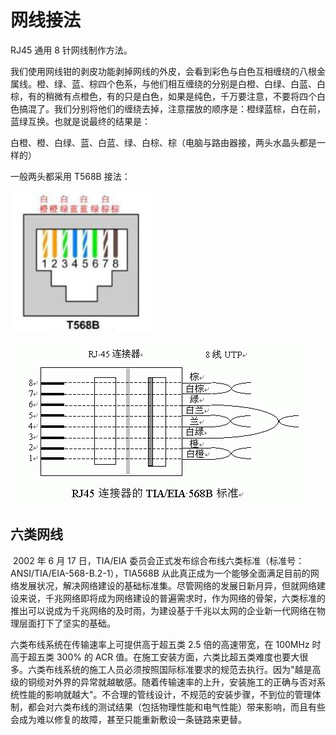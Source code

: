 # 网线接法

RJ45 通用 8 针网线制作方法。

我们使用网线钳的剥皮功能剥掉网线的外皮，会看到彩色与白色互相缠绕的八根金属线。橙、绿、蓝、棕四个色系，与他们相互缠绕的分别是白橙、白绿、白蓝、白棕，有的稍微有点橙色，有的只是白色，如果是纯色，千万要注意，不要将四个白色搞混了。我们分别将他们的缠绕去掉，注意摆放的顺序是：橙绿蓝棕，白在前，蓝绿互换。也就是说最终的结果是：

白橙、橙、白绿、蓝、白蓝、绿、白棕、棕（电脑与路由器接，两头水晶头都是一样的）

一般两头都采用 T568B 接法：

![网线接法](img/网线接法.jpg)

![网线接法 2](img/网线接法2.gif)

## 六类网线

​  2002 年 6 月 17 日，TIA/EIA 委员会正式发布综合布线六类标准（标准号：ANSI/TIA/EIA-568-B.2-1），TIA568B 从此真正成为一个能够全面满足目前的网络发展状况，解决网络建设的基础标准集。尽管网络的发展日新月异，但就网络建设来说，千兆网络即将成为网络建设的普遍需求时，作为网络的骨架，六类标准的推出可以说成为千兆网络的及时雨，为建设基于千兆以太网的企业新一代网络在物理层面打下了坚实的基础。

  六类布线系统在传输速率上可提供高于超五类 2.5 倍的高速带宽，在 100MHz 时高于超五类 300% 的 ACR 值。在施工安装方面，六类比超五类难度也要大很多。六类布线系统的施工人员必须按照国际标准要求的规范去执行。因为"越是高级的铜缆对外界的异常就越敏感。随着传输速率的上升，安装施工的正确与否对系统性能的影响就越大"。不合理的管线设计，不规范的安装步骤，不到位的管理体制，都会对六类布线的测试结果（包括物理性能和电气性能）带来影响，而且有些会成为难以修复的故障，甚至只能重新敷设一条链路来更替。
